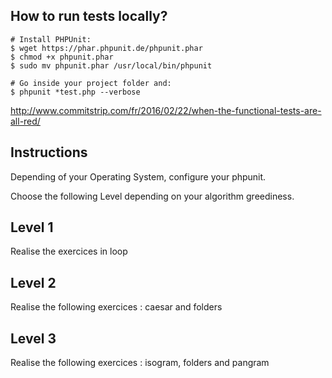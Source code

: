 ## How to run tests locally?

```shell
# Install PHPUnit:
$ wget https://phar.phpunit.de/phpunit.phar
$ chmod +x phpunit.phar
$ sudo mv phpunit.phar /usr/local/bin/phpunit

# Go inside your project folder and:
$ phpunit *test.php --verbose
```

http://www.commitstrip.com/fr/2016/02/22/when-the-functional-tests-are-all-red/
## Instructions
Depending of your Operating System, configure your phpunit.


Choose the following Level depending on your algorithm greediness.

## Level 1
Realise the exercices in  loop
## Level 2 
Realise the following exercices : caesar and folders
## Level 3
Realise the following exercices : isogram, folders and pangram


